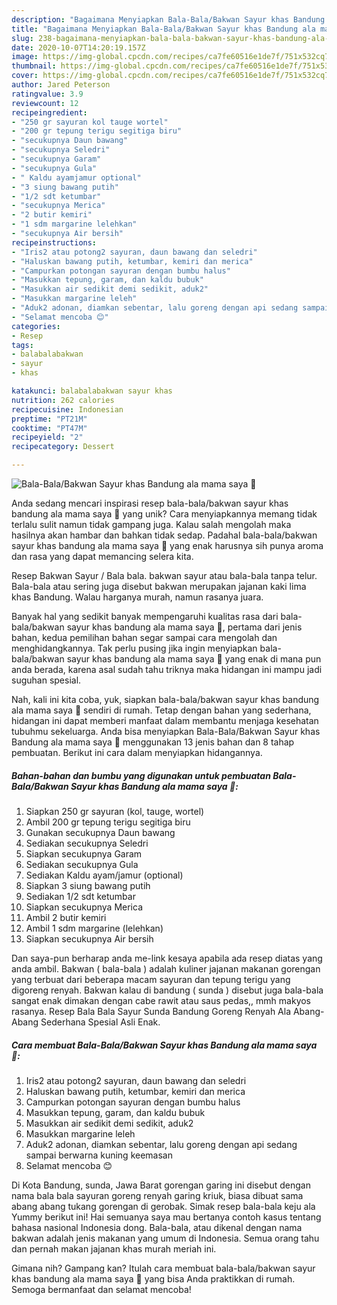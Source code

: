 ```yaml
---
description: "Bagaimana Menyiapkan Bala-Bala/Bakwan Sayur khas Bandung ala mama saya 💚 Anti Gagal"
title: "Bagaimana Menyiapkan Bala-Bala/Bakwan Sayur khas Bandung ala mama saya 💚 Anti Gagal"
slug: 238-bagaimana-menyiapkan-bala-bala-bakwan-sayur-khas-bandung-ala-mama-saya-anti-gagal
date: 2020-10-07T14:20:19.157Z
image: https://img-global.cpcdn.com/recipes/ca7fe60516e1de7f/751x532cq70/bala-balabakwan-sayur-khas-bandung-ala-mama-saya-💚-foto-resep-utama.jpg
thumbnail: https://img-global.cpcdn.com/recipes/ca7fe60516e1de7f/751x532cq70/bala-balabakwan-sayur-khas-bandung-ala-mama-saya-💚-foto-resep-utama.jpg
cover: https://img-global.cpcdn.com/recipes/ca7fe60516e1de7f/751x532cq70/bala-balabakwan-sayur-khas-bandung-ala-mama-saya-💚-foto-resep-utama.jpg
author: Jared Peterson
ratingvalue: 3.9
reviewcount: 12
recipeingredient:
- "250 gr sayuran kol tauge wortel"
- "200 gr tepung terigu segitiga biru"
- "secukupnya Daun bawang"
- "secukupnya Seledri"
- "secukupnya Garam"
- "secukupnya Gula"
- " Kaldu ayamjamur optional"
- "3 siung bawang putih"
- "1/2 sdt ketumbar"
- "secukupnya Merica"
- "2 butir kemiri"
- "1 sdm margarine lelehkan"
- "secukupnya Air bersih"
recipeinstructions:
- "Iris2 atau potong2 sayuran, daun bawang dan seledri"
- "Haluskan bawang putih, ketumbar, kemiri dan merica"
- "Campurkan potongan sayuran dengan bumbu halus"
- "Masukkan tepung, garam, dan kaldu bubuk"
- "Masukkan air sedikit demi sedikit, aduk2"
- "Masukkan margarine leleh"
- "Aduk2 adonan, diamkan sebentar, lalu goreng dengan api sedang sampai berwarna kuning keemasan"
- "Selamat mencoba 😊"
categories:
- Resep
tags:
- balabalabakwan
- sayur
- khas

katakunci: balabalabakwan sayur khas 
nutrition: 262 calories
recipecuisine: Indonesian
preptime: "PT21M"
cooktime: "PT47M"
recipeyield: "2"
recipecategory: Dessert

---
```



![Bala-Bala/Bakwan Sayur khas Bandung ala mama saya 💚](https://img-global.cpcdn.com/recipes/ca7fe60516e1de7f/751x532cq70/bala-balabakwan-sayur-khas-bandung-ala-mama-saya-💚-foto-resep-utama.jpg)

Anda sedang mencari inspirasi resep bala-bala/bakwan sayur khas bandung ala mama saya 💚 yang unik? Cara menyiapkannya memang tidak terlalu sulit namun tidak gampang juga. Kalau salah mengolah maka hasilnya akan hambar dan bahkan tidak sedap. Padahal bala-bala/bakwan sayur khas bandung ala mama saya 💚 yang enak harusnya sih punya aroma dan rasa yang dapat memancing selera kita.

Resep Bakwan Sayur / Bala bala. bakwan sayur atau bala-bala tanpa telur. Bala-bala atau sering juga disebut bakwan merupakan jajanan kaki lima khas Bandung. Walau harganya murah, namun rasanya juara.

Banyak hal yang sedikit banyak mempengaruhi kualitas rasa dari bala-bala/bakwan sayur khas bandung ala mama saya 💚, pertama dari jenis bahan, kedua pemilihan bahan segar sampai cara mengolah dan menghidangkannya. Tak perlu pusing jika ingin menyiapkan bala-bala/bakwan sayur khas bandung ala mama saya 💚 yang enak di mana pun anda berada, karena asal sudah tahu triknya maka hidangan ini mampu jadi suguhan spesial.


Nah, kali ini kita coba, yuk, siapkan bala-bala/bakwan sayur khas bandung ala mama saya 💚 sendiri di rumah. Tetap dengan bahan yang sederhana, hidangan ini dapat memberi manfaat dalam membantu menjaga kesehatan tubuhmu sekeluarga. Anda bisa menyiapkan Bala-Bala/Bakwan Sayur khas Bandung ala mama saya 💚 menggunakan 13 jenis bahan dan 8 tahap pembuatan. Berikut ini cara dalam menyiapkan hidangannya.

<!--inarticleads1-->

##### Bahan-bahan dan bumbu yang digunakan untuk pembuatan Bala-Bala/Bakwan Sayur khas Bandung ala mama saya 💚:

1. Siapkan 250 gr sayuran (kol, tauge, wortel)
1. Ambil 200 gr tepung terigu segitiga biru
1. Gunakan secukupnya Daun bawang
1. Sediakan secukupnya Seledri
1. Siapkan secukupnya Garam
1. Sediakan secukupnya Gula
1. Sediakan  Kaldu ayam/jamur (optional)
1. Siapkan 3 siung bawang putih
1. Sediakan 1/2 sdt ketumbar
1. Siapkan secukupnya Merica
1. Ambil 2 butir kemiri
1. Ambil 1 sdm margarine (lelehkan)
1. Siapkan secukupnya Air bersih


Dan saya-pun berharap anda me-link kesaya apabila ada resep diatas yang anda ambil. Bakwan ( bala-bala ) adalah kuliner jajanan makanan gorengan yang terbuat dari beberapa macam sayuran dan tepung terigu yang digoreng renyah. Bakwan kalau di bandung ( sunda ) disebut juga bala-bala sangat enak dimakan dengan cabe rawit atau saus pedas,, mmh makyos rasanya. Resep Bala Bala Sayur Sunda Bandung Goreng Renyah Ala Abang-Abang Sederhana Spesial Asli Enak. 

<!--inarticleads2-->

##### Cara membuat Bala-Bala/Bakwan Sayur khas Bandung ala mama saya 💚:

1. Iris2 atau potong2 sayuran, daun bawang dan seledri
1. Haluskan bawang putih, ketumbar, kemiri dan merica
1. Campurkan potongan sayuran dengan bumbu halus
1. Masukkan tepung, garam, dan kaldu bubuk
1. Masukkan air sedikit demi sedikit, aduk2
1. Masukkan margarine leleh
1. Aduk2 adonan, diamkan sebentar, lalu goreng dengan api sedang sampai berwarna kuning keemasan
1. Selamat mencoba 😊


Di Kota Bandung, sunda, Jawa Barat gorengan garing ini disebut dengan nama bala bala sayuran goreng renyah garing kriuk, biasa dibuat sama abang abang tukang gorengan di gerobak. Simak resep bala-bala keju ala Yummy berikut ini! Hai semuanya saya mau bertanya contoh kasus tentang bahasa nasional Indonesia dong. Bala-bala, atau dikenal dengan nama bakwan adalah jenis makanan yang umum di Indonesia. Semua orang tahu dan pernah makan jajanan khas murah meriah ini. 

Gimana nih? Gampang kan? Itulah cara membuat bala-bala/bakwan sayur khas bandung ala mama saya 💚 yang bisa Anda praktikkan di rumah. Semoga bermanfaat dan selamat mencoba!
